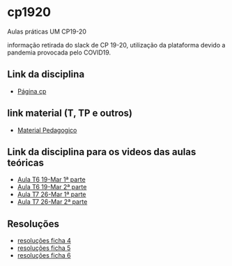 # cp1920

Aulas práticas UM CP19-20

informação retirada do slack de CP 19-20, utilização da plataforma devido a pandemia provocada pelo COVID19.

## Link da disciplina
- [Página cp](http://wiki.di.uminho.pt/twiki/bin/view/Education/CP/WebHome)

## link material (T, TP e outros)
- [Material Pedagogico](http://wiki.di.uminho.pt/twiki/bin/view/Education/CP/MaterialPedagogico)

## Link da disciplina para os videos das aulas teóricas

- [Aula T6 	19-Mar 	1ª parte ](http://www.di.uminho.pt/~jno/media/CP1920-T6a.mp4)
- [Aula T6 	19-Mar 	2ª parte](http://www.di.uminho.pt/~jno/media/CP1920-T6b.mp4)
- [Aula T7 	26-Mar 	1ª parte ](http://www.di.uminho.pt/~jno/media/CP1920-T7a.m4v)
- [Aula T7 	26-Mar 	2ª parte](http://www.di.uminho.pt/~jno/media/CP1920-T7b.m4v)

## Resoluções 

- [resoluções ficha 4](https://github.com/giventofly/cp1920/tree/master/ficha4/index.md)
- [resoluções ficha 5](https://github.com/giventofly/cp1920/tree/master/ficha5/index.md)
- [resoluções ficha 6](https://github.com/giventofly/cp1920/tree/master/ficha6/index.md)

